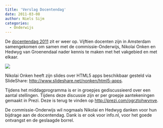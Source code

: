 ```yaml
---
title: 'Verslag Docentendag'
date: 2011-03-08
author: Niels Sijm
categories:
  - Onderwijs
---
```


De [docentendag 2011](/docentendag) zit er weer op. Vijftien docenten zijn in Amsterdam samengekomen om samen met de commissie-Onderwijs, Nikolai Onken en Hedwyg van Groenendaal nader kennis te maken met het vakgebied en met elkaar.

![](/_img/2011/03/prezi.png)

Nikolai Onken heeft zijn slides over HTML5 apps beschikbaar gesteld via SlideShare: <http://www.slideshare.net/nonken/html5-apps>.

Tijdens het middagprogramma is er in groepjes gediscussieerd over een aantal stellingen. Tijdens deze discussie zijn er per groepje aantekeningen gemaakt in Prezi. Deze is terug te vinden op <http://prezi.com/ogrztohwvnve>.

De commissie-Onderwijs wil nogmaals Nikolai en Hedwyg danken voor hun bijdrage aan de docentendag. Dank is er ook voor info.nl, voor het goede ontvangst en de geslaagde borrel.
